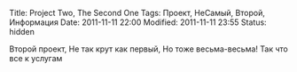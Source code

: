 Title:  Project Two, The Second One
Tags:   Проект, НеСамый, Второй, Информация
Date:   2011-11-11 22:00
Modified:   2011-11-11 23:55
Status: hidden

Второй проект, 
Не так крут как первый, 
Но тоже весьма-весьма!
Так что все к услугам
